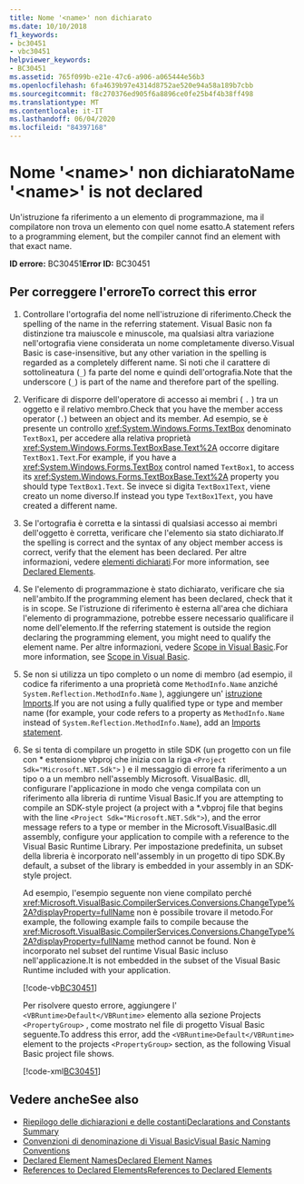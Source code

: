 ```yaml
---
title: Nome '<name>' non dichiarato
ms.date: 10/10/2018
f1_keywords:
- bc30451
- vbc30451
helpviewer_keywords:
- BC30451
ms.assetid: 765f099b-e21e-47c6-a906-a065444e56b3
ms.openlocfilehash: 6fa4639b97e4314d8752ae520e94a58a189b7cbb
ms.sourcegitcommit: f8c270376ed905f6a8896ce0fe25b4f4b38ff498
ms.translationtype: MT
ms.contentlocale: it-IT
ms.lasthandoff: 06/04/2020
ms.locfileid: "84397168"
---
```

# <a name="name-name-is-not-declared"></a><span data-ttu-id="110bc-102">Nome '\<name>' non dichiarato</span><span class="sxs-lookup"><span data-stu-id="110bc-102">Name '\<name>' is not declared</span></span>
<span data-ttu-id="110bc-103">Un'istruzione fa riferimento a un elemento di programmazione, ma il compilatore non trova un elemento con quel nome esatto.</span><span class="sxs-lookup"><span data-stu-id="110bc-103">A statement refers to a programming element, but the compiler cannot find an element with that exact name.</span></span>  
  
 <span data-ttu-id="110bc-104">**ID errore:** BC30451</span><span class="sxs-lookup"><span data-stu-id="110bc-104">**Error ID:** BC30451</span></span>  
  
## <a name="to-correct-this-error"></a><span data-ttu-id="110bc-105">Per correggere l'errore</span><span class="sxs-lookup"><span data-stu-id="110bc-105">To correct this error</span></span>  
  
1. <span data-ttu-id="110bc-106">Controllare l'ortografia del nome nell'istruzione di riferimento.</span><span class="sxs-lookup"><span data-stu-id="110bc-106">Check the spelling of the name in the referring statement.</span></span> <span data-ttu-id="110bc-107">Visual Basic non fa distinzione tra maiuscole e minuscole, ma qualsiasi altra variazione nell'ortografia viene considerata un nome completamente diverso.</span><span class="sxs-lookup"><span data-stu-id="110bc-107">Visual Basic is case-insensitive, but any other variation in the spelling is regarded as a completely different name.</span></span> <span data-ttu-id="110bc-108">Si noti che il carattere di sottolineatura (`_`) fa parte del nome e quindi dell'ortografia.</span><span class="sxs-lookup"><span data-stu-id="110bc-108">Note that the underscore (`_`) is part of the name and therefore part of the spelling.</span></span>  
  
2. <span data-ttu-id="110bc-109">Verificare di disporre dell'operatore di accesso ai membri ( `.` ) tra un oggetto e il relativo membro.</span><span class="sxs-lookup"><span data-stu-id="110bc-109">Check that you have the member access operator (`.`) between an object and its member.</span></span> <span data-ttu-id="110bc-110">Ad esempio, se è presente un controllo <xref:System.Windows.Forms.TextBox> denominato `TextBox1`, per accedere alla relativa proprietà <xref:System.Windows.Forms.TextBoxBase.Text%2A> occorre digitare `TextBox1.Text`.</span><span class="sxs-lookup"><span data-stu-id="110bc-110">For example, if you have a <xref:System.Windows.Forms.TextBox> control named `TextBox1`, to access its <xref:System.Windows.Forms.TextBoxBase.Text%2A> property you should type `TextBox1.Text`.</span></span> <span data-ttu-id="110bc-111">Se invece si digita `TextBox1Text`, viene creato un nome diverso.</span><span class="sxs-lookup"><span data-stu-id="110bc-111">If instead you type `TextBox1Text`, you have created a different name.</span></span>  
  
3. <span data-ttu-id="110bc-112">Se l'ortografia è corretta e la sintassi di qualsiasi accesso ai membri dell'oggetto è corretta, verificare che l'elemento sia stato dichiarato.</span><span class="sxs-lookup"><span data-stu-id="110bc-112">If the spelling is correct and the syntax of any object member access is correct, verify that the element has been declared.</span></span> <span data-ttu-id="110bc-113">Per altre informazioni, vedere [elementi dichiarati](../../programming-guide/language-features/declared-elements/index.md).</span><span class="sxs-lookup"><span data-stu-id="110bc-113">For more information, see [Declared Elements](../../programming-guide/language-features/declared-elements/index.md).</span></span>  
  
4. <span data-ttu-id="110bc-114">Se l'elemento di programmazione è stato dichiarato, verificare che sia nell'ambito.</span><span class="sxs-lookup"><span data-stu-id="110bc-114">If the programming element has been declared, check that it is in scope.</span></span> <span data-ttu-id="110bc-115">Se l'istruzione di riferimento è esterna all'area che dichiara l'elemento di programmazione, potrebbe essere necessario qualificare il nome dell'elemento.</span><span class="sxs-lookup"><span data-stu-id="110bc-115">If the referring statement is outside the region declaring the programming element, you might need to qualify the element name.</span></span> <span data-ttu-id="110bc-116">Per altre informazioni, vedere [Scope in Visual Basic](../../programming-guide/language-features/declared-elements/scope.md).</span><span class="sxs-lookup"><span data-stu-id="110bc-116">For more information, see [Scope in Visual Basic](../../programming-guide/language-features/declared-elements/scope.md).</span></span>  

5. <span data-ttu-id="110bc-117">Se non si utilizza un tipo completo o un nome di membro (ad esempio, il codice fa riferimento a una proprietà come `MethodInfo.Name` anziché `System.Reflection.MethodInfo.Name` ), aggiungere un' [istruzione Imports](../statements/imports-statement-net-namespace-and-type.md).</span><span class="sxs-lookup"><span data-stu-id="110bc-117">If you are not using a fully qualified type or type and member name (for example, your code refers to a property as `MethodInfo.Name` instead of `System.Reflection.MethodInfo.Name`), add an [Imports statement](../statements/imports-statement-net-namespace-and-type.md).</span></span>

6. <span data-ttu-id="110bc-118">Se si tenta di compilare un progetto in stile SDK (un progetto con un file con \* estensione vbproj che inizia con la riga `<Project Sdk="Microsoft.NET.Sdk">` ) e il messaggio di errore fa riferimento a un tipo o a un membro nell'assembly Microsoft. VisualBasic. dll, configurare l'applicazione in modo che venga compilata con un riferimento alla libreria di runtime Visual Basic.</span><span class="sxs-lookup"><span data-stu-id="110bc-118">If you are attempting to compile an SDK-style project (a project with a \*.vbproj file that begins with the line `<Project Sdk="Microsoft.NET.Sdk">`), and the error message refers to a type or member in the Microsoft.VisualBasic.dll assembly, configure your application to compile with a reference to the Visual Basic Runtime Library.</span></span> <span data-ttu-id="110bc-119">Per impostazione predefinita, un subset della libreria è incorporato nell'assembly in un progetto di tipo SDK.</span><span class="sxs-lookup"><span data-stu-id="110bc-119">By default, a subset of the library is embedded in your assembly in an SDK-style project.</span></span>

   <span data-ttu-id="110bc-120">Ad esempio, l'esempio seguente non viene compilato perché <xref:Microsoft.VisualBasic.CompilerServices.Conversions.ChangeType%2A?displayProperty=fullName> non è possibile trovare il metodo.</span><span class="sxs-lookup"><span data-stu-id="110bc-120">For example, the following example fails to compile because the <xref:Microsoft.VisualBasic.CompilerServices.Conversions.ChangeType%2A?displayProperty=fullName> method cannot be found.</span></span> <span data-ttu-id="110bc-121">Non è incorporato nel subset del runtime Visual Basic incluso nell'applicazione.</span><span class="sxs-lookup"><span data-stu-id="110bc-121">It is not embedded in the subset of the Visual Basic Runtime included with your application.</span></span>  

   [!code-vb[BC30451](~/samples/snippets/visualbasic/language-reference/error-messages/bc30451/program1.vb?highlight=7)]

   <span data-ttu-id="110bc-122">Per risolvere questo errore, aggiungere l' `<VBRuntime>Default</VBRuntime>` elemento alla sezione Projects `<PropertyGroup>` , come mostrato nel file di progetto Visual Basic seguente.</span><span class="sxs-lookup"><span data-stu-id="110bc-122">To address this error, add the `<VBRuntime>Default</VBRuntime>` element to the projects `<PropertyGroup>` section, as the following Visual Basic project file shows.</span></span>

   [!code-xml[BC30451](~/samples/snippets/visualbasic/language-reference/error-messages/bc30451/vbruntime.vbproj?highlight=6)]

## <a name="see-also"></a><span data-ttu-id="110bc-123">Vedere anche</span><span class="sxs-lookup"><span data-stu-id="110bc-123">See also</span></span>

- [<span data-ttu-id="110bc-124">Riepilogo delle dichiarazioni e delle costanti</span><span class="sxs-lookup"><span data-stu-id="110bc-124">Declarations and Constants Summary</span></span>](../keywords/declarations-and-constants-summary.md)
- [<span data-ttu-id="110bc-125">Convenzioni di denominazione di Visual Basic</span><span class="sxs-lookup"><span data-stu-id="110bc-125">Visual Basic Naming Conventions</span></span>](../../programming-guide/program-structure/naming-conventions.md)
- [<span data-ttu-id="110bc-126">Declared Element Names</span><span class="sxs-lookup"><span data-stu-id="110bc-126">Declared Element Names</span></span>](../../programming-guide/language-features/declared-elements/declared-element-names.md)
- [<span data-ttu-id="110bc-127">References to Declared Elements</span><span class="sxs-lookup"><span data-stu-id="110bc-127">References to Declared Elements</span></span>](../../programming-guide/language-features/declared-elements/references-to-declared-elements.md)
